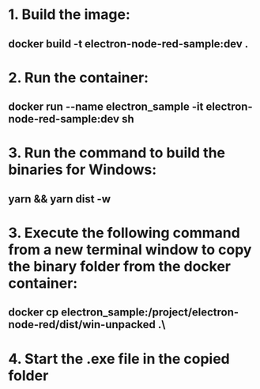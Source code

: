 # 1. Build the image:
## docker build -t electron-node-red-sample:dev .
# 2. Run the container:
## docker run --name electron_sample -it electron-node-red-sample:dev sh
# 3. Run the command to build the binaries for Windows:
## yarn && yarn dist -w
# 3. Execute the following command from a new terminal window to copy the binary folder from the docker container:
## docker cp electron_sample:/project/electron-node-red/dist/win-unpacked .\
# 4. Start the .exe file in the copied folder
